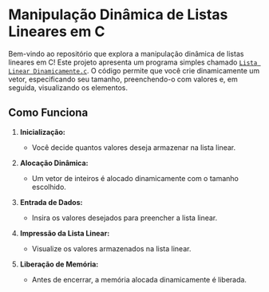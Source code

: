 # Manipulação Dinâmica de Listas Lineares em C

Bem-vindo ao repositório que explora a manipulação dinâmica de listas lineares em C! Este projeto apresenta um programa simples chamado [`Lista Linear Dinamicamente.c`](https://github.com/Cristisiuuu/Algoritmo-II/edit/main/LISTAS%20LINEARES/Manipulando%20Lista%20Linear%20Dinamicamente.c). O código permite que você crie dinamicamente um vetor, especificando seu tamanho, preenchendo-o com valores e, em seguida, visualizando os elementos.

## Como Funciona

1. **Inicialização:**
   - Você decide quantos valores deseja armazenar na lista linear.

2. **Alocação Dinâmica:**
   - Um vetor de inteiros é alocado dinamicamente com o tamanho escolhido.

3. **Entrada de Dados:**
   - Insira os valores desejados para preencher a lista linear.

4. **Impressão da Lista Linear:**
   - Visualize os valores armazenados na lista linear.

5. **Liberação de Memória:**
   - Antes de encerrar, a memória alocada dinamicamente é liberada.
